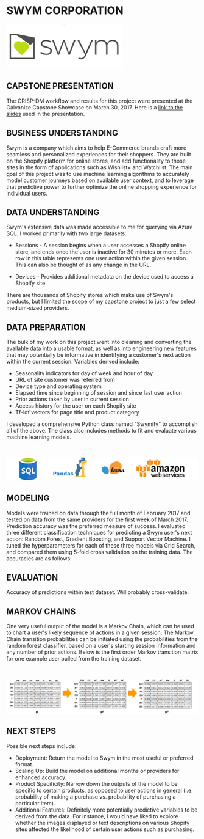 # SWYM CORPORATION

![swym_logo](images/Swym-Logo.png)

## CAPSTONE PRESENTATION
The CRISP-DM workflow and results for this project were presented at the Galvanize Capstone Showcase on March 30, 2017. Here is a [link to the slides](https://docs.google.com/presentation/d/1RgEDtY8h6ofiUyVXg3AkmAJZB5d05S5E-ppPsC_aL20/edit?usp=sharing) used in the presentation.

## BUSINESS UNDERSTANDING
Swym is a company which aims to help E-Commerce brands craft more seamless and personalized experiences for their shoppers. They are built on the Shopify platform for online stores, and add functionality to those sites in the form of applications such as Wishlist+ and Watchlist. The main goal of this project was to use machine learning algorithms to accurately model customer journeys based on available user context, and to leverage that predictive power to further optimize the online shopping experience for individual users.

## DATA UNDERSTANDING
Swym's extensive data was made accessible to me for querying via Azure SQL. I worked primarily with two large datasets:

* Sessions - A session begins when a user accesses a Shopify online store, and ends once the user is inactive for 30 minutes or more. Each row in this table represents one user action within the given session. This can also be thought of as any change in the URL.

* Devices - Provides additional metadata on the device used to access a Shopify site.

There are thousands of Shopify stores which make use of Swym's products, but I limited the scope of my capstone project to just a few select medium-sized providers.

## DATA PREPARATION
The bulk of my work on this project went into cleaning and converting the available data into a usable format, as well as into engineering new features that may potentially be informative in identifying a customer's next action within the current session. Variables derived include:

* Seasonality indicators for day of week and hour of day
* URL of site customer was referred from
* Device type and operating system
* Elapsed time since beginning of session and since last user action
* Prior actions taken by user in current session
* Access history for the user on each Shopify site
* Tf-idf vectors for page title and product category

I developed a comprehensive Python class named "Swymify" to accomplish all of the above. The class also includes methods to fit and evaluate various machine learning models.

<br>

![tech_stack](images/Capstone-Tools.png)

## MODELING
Models were trained on data through the full month of February 2017 and tested on data from the same providers for the first week of March 2017. Prediction accuracy was the preferred measure of success. I evaluated three different classification techniques for predicting a Swym user's next action: Random Forest, Gradient Boosting, and Support Vector Machine. I tuned the hyperparameters for each of these three models via Grid Search, and compared them using 5-fold cross validation on the training data. The accuracies are as follows:

## EVALUATION
Accuracy of predictions within test dataset. Will probably cross-validate.

## MARKOV CHAINS
One very useful output of the model is a Markov Chain, which can be used to chart a user's likely sequence of actions in a given session. The Markov Chain transition probabilities can be initiated using the probabilities from the random forest classifier, based on a user's starting session information and any number of prior actions. Below is the first order Markov transition matrix for one example user pulled from the training dataset.

<br>

![Markov_Example](images/Markov-Chain.png)

## NEXT STEPS
Possible next steps include:

* Deployment: Return the model to Swym in the most useful or preferred format.
* Scaling Up: Build the model on additional months or providers for enhanced accuracy.
* Product Specificity: Narrow down the outputs of the model to be specific to certain products, as opposed to user actions in general (i.e. probability of making a purchase vs. probability of purchasing a particular item).
* Additional Features: Definitely more potentially predictive variables to be derived from the data. For instance, I would have liked to explore whether the images displayed or text descriptions on various Shopify sites affected the likelihood of certain user actions such as purchasing.
